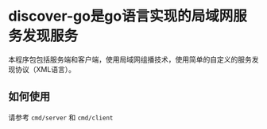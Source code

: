 # discover-go是go语言实现的局域网服务发现服务
本程序包包括服务端和客户端，使用局域网组播技术，使用简单的自定义的服务发现协议（XML语言）。

## 如何使用
请参考 `cmd/server` 和 `cmd/client`

